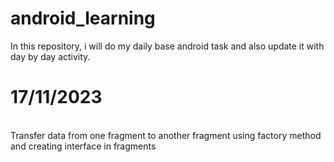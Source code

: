 # android_learning
In this repository, i will do my daily base android task and also update it with day by day activity.<br>
<h1>17/11/2023</h1><br>
Transfer data from one fragment to another fragment using factory method and creating interface in fragments
